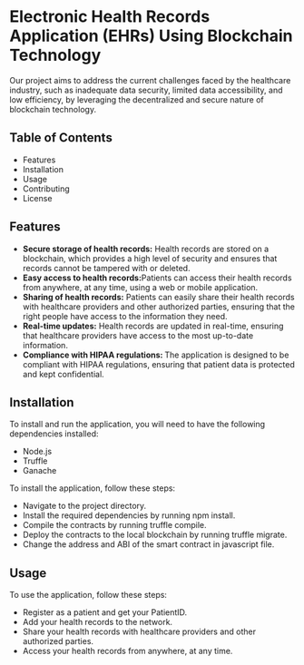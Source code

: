 <h1>Electronic Health Records Application (EHRs) Using Blockchain Technology</h1>

Our project aims to address the current challenges faced by the healthcare industry, such as inadequate data security, limited data accessibility, and low efficiency, by leveraging the decentralized and secure nature of blockchain technology.

<h2>Table of Contents</h2>

  <ul> <li>Features</li>
   <li>Installation</li>
    <li>Usage</li>
   <li>Contributing</li>
   <li>License</li>
  </ul>

<h2>Features</h2>

   <ul><li><b>Secure storage of health records:</b> Health records are stored on a blockchain, which provides a high level of security and ensures that records cannot be tampered with or deleted.
    </li><li><b>Easy access to health records:</b>Patients can access their health records from anywhere, at any time, using a web or mobile application.</li>
    <li><b>Sharing of health records:</b> Patients can easily share their health records with healthcare providers and other authorized parties, ensuring that the right people have access to the information they need.
    </li><li><b>Real-time updates:</b> Health records are updated in real-time, ensuring that healthcare providers have access to the most up-to-date information.</li><li><b>
    Compliance with HIPAA regulations: </b>The application is designed to be compliant with HIPAA regulations, ensuring that patient data is protected and kept confidential.</li>
  </ul>

<h2>Installation</h2>

To install and run the application, you will need to have the following dependencies installed:

   <ul><li>Node.js</li>
    <li>Truffle</li>
    <li>Ganache</li>
    </ul>

To install the application, follow these steps:

   <ul>
    <li>Navigate to the project directory.</li>
    <li>Install the required dependencies by running npm install.</li>
    <li>Compile the contracts by running truffle compile.</li>
    <li>Deploy the contracts to the local blockchain by running truffle migrate.</li>
    <li>Change the address and ABI of the smart contract in javascript file.</li></ul>

<h2>Usage</h2>

To use the application, follow these steps:
  
   <ul><li>Register as a patient and get your PatientID.</li>
    <li>Add your health records to the network.</li>
    <li>Share your health records with healthcare providers and other authorized parties.</li>
    <li>Access your health records from anywhere, at any time.</li></ul>

